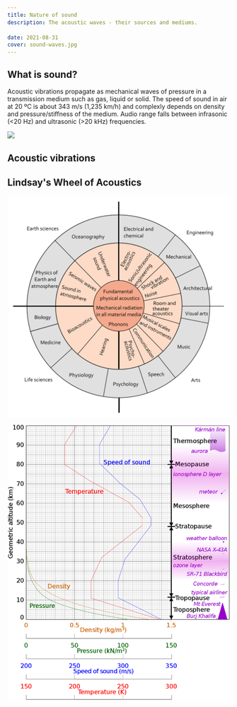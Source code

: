 ```yaml
---
title: Nature of sound
description: The acoustic waves - their sources and mediums.

date: 2021-08-31
cover: sound-waves.jpg
---
```



<script setup>
import { defineClientComponent } from 'vitepress'

const SoundVibrations = defineClientComponent(() => {
  return import('./SoundVibrations.vue')
})
</script>

## What is sound?

<youtube-embed video="24yESm63tSY" />


Acoustic vibrations propagate as mechanical waves of pressure in a transmission medium such as gas, liquid or solid. The speed of sound in air at 20 ºC is about 343 m/s (1,235 km/h) and complexly depends on density and pressure/stiffness of the medium. Audio range falls between infrasonic (&lt;20 Hz) and ultrasonic (>20 kHz) frequencies.

<youtube-embed video="XLfQpv2ZRPU" />

![](./Spherical_pressure_waves.gif)

<youtube-embed video="px3oVGXr4mo" />

## Acoustic vibrations

<SoundVibrations class="my-16" id="sound-vibrations" />

## Lindsay's Wheel of Acoustics

![](./Lindsays_Wheel_of_Acoustics.svg)

![](./atmosphere-speed-of-sound.png)
